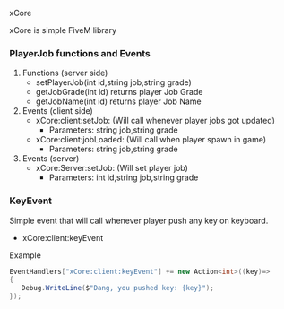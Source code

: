xCore

xCore is simple FiveM library

### PlayerJob functions and Events

1. Functions (server side)
   - setPlayerJob(int id,string job,string grade)
   - getJobGrade(int id) returns player Job Grade
   - getJobName(int id)  returns player Job Name
2. Events (client side)
   - xCore:client:setJob: (Will call whenever player jobs got updated)
      - Parameters: string job,string grade
   - xCore:client:jobLoaded: (Will call when player spawn in game)
      - Parameters: string job,string grade
3. Events (server)
   - xCore:Server:setJob: (Will set player job)
      - Parameters: int id,string job,string grade      

### KeyEvent
Simple event that will call whenever player push any key on keyboard.

- xCore:client:keyEvent

Example
```C#
EventHandlers["xCore:client:keyEvent"] += new Action<int>((key)=> 
{
   Debug.WriteLine($"Dang, you pushed key: {key}");
});
```
